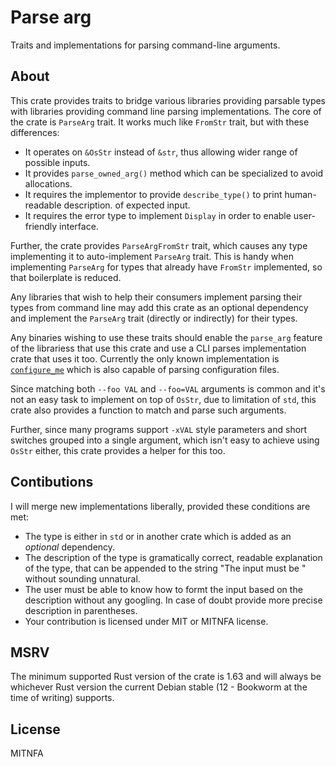 Parse arg
=========

Traits and implementations for parsing command-line arguments.

About
-----

This crate provides traits to bridge various libraries providing parsable types with libraries
providing command line parsing implementations.
The core of the crate is `ParseArg` trait. It works much like `FromStr` trait, but with
these differences:

* It operates on `&OsStr` instead of `&str`, thus allowing wider range of possible inputs.
* It provides `parse_owned_arg()` method which can be specialized to avoid allocations.
* It requires the implementor to provide `describe_type()` to print human-readable description.
  of expected input.
* It requires the error type to implement `Display` in order to enable user-friendly interface.

Further, the crate provides `ParseArgFromStr` trait, which causes any type implementing it to
auto-implement `ParseArg` trait. This is handy when implementing `ParseArg` for types that
already have `FromStr` implemented, so that boilerplate is reduced.

Any libraries that wish to help their consumers implement parsing their types from command line
may add this crate as an optional dependency and implement the `ParseArg` trait (directly or
indirectly) for their types.

Any binaries wishing to use these traits should enable the `parse_arg` feature of the
librariess that use this crate and use a CLI parses implementation crate that uses it too.
Currently the only known implementation is [`configure_me`](https://docs.rs/configure_me) which
is also capable of parsing configuration files.

Since matching both `--foo VAL` and `--foo=VAL` arguments is common and it's not an easy task to
implement on top of `OsStr`, due to limitation of `std`, this crate also provides a function to
match and parse such arguments.

Further, since many programs support `-xVAL` style parameters and short switches grouped into a
single argument, which isn't easy to achieve using `OsStr` either, this crate provides a helper
for this too.

Contibutions
------------

I will merge new implementations liberally, provided these conditions are met:

* The type is either in `std` or in another crate which is added as an *optional* dependency.
* The description of the type is gramatically correct, readable explanation of the type, that
  can be appended to the string "The input must be " without sounding unnatural.
* The user must be able to know how to formt the input based on the description without any
  googling. In case of doubt provide more precise description in parentheses.
* Your contribution is licensed under MIT or MITNFA license.

MSRV
----

The minimum supported Rust version of the crate is 1.63 and will always be whichever Rust
version the current Debian stable (12 - Bookworm at the time of writing) supports.

License
-------

MITNFA
